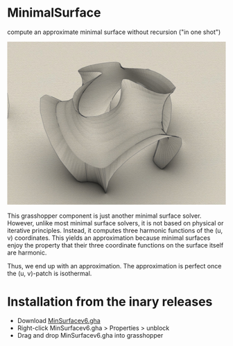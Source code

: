 # MinimalSurface
compute an approximate minimal surface without recursion ("in one shot")

![minm](minm.jpg)

This grasshopper component is just another minimal surface solver.
However, unlike most minimal surface solvers, it is not based on physical or iterative principles.
Instead, it computes three harmonic functions of the (u, v) coordinates.
This yields an approximation because minimal surfaces enjoy the property that their three coordinate functions on the surface itself are harmonic.

Thus, we end up with an approximation. The approximation is perfect once the (u, v)-patch is isothermal.

# Installation from the inary releases

* Download [MinSurfacev6.gha](https://github.com/Mathias-Fuchs/MinimalSurface/releases)
* Right-click MinSurfacev6.gha > Properties > unblock
* Drag and drop MinSurfacev6.gha into grasshopper

